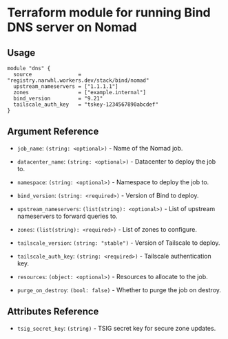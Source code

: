 # Terraform module for running Bind DNS server on Nomad

## Usage

```hcl
module "dns" {
  source               = "registry.narwhl.workers.dev/stack/bind/nomad"
  upstream_nameservers = ["1.1.1.1"]
  zones                = ["example.internal"]
  bind_version         = "9.21"
  tailscale_auth_key   = "tskey-1234567890abcdef"
}
```

## Argument Reference

- `job_name`: `(string: <optional>)` - Name of the Nomad job.

- `datacenter_name`: `(string: <optional>)` - Datacenter to deploy the job to.

- `namespace`: `(string: <optional>)` - Namespace to deploy the job to.

- `bind_version`: `(string: <required>)` - Version of Bind to deploy.

- `upstream_nameservers`: `(list(string): <optional>)` - List of upstream nameservers to forward queries to.

- `zones`: `(list(string): <required>)` - List of zones to configure.

- `tailscale_version`: `(string: "stable")` - Version of Tailscale to deploy.

- `tailscale_auth_key`: `(string: <required>)` - Tailscale authentication key.

- `resources`: `(object: <optional>)` - Resources to allocate to the job.

- `purge_on_destroy`: `(bool: false)` - Whether to purge the job on destroy.

## Attributes Reference

- `tsig_secret_key`: `(string)` - TSIG secret key for secure zone updates.
